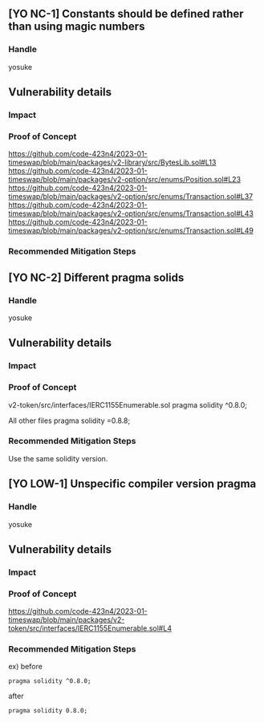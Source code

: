 ## [YO NC-1] Constants should be defined rather than using magic numbers

### Handle
yosuke

## Vulnerability details
### Impact

### Proof of Concept
https://github.com/code-423n4/2023-01-timeswap/blob/main/packages/v2-library/src/BytesLib.sol#L13
https://github.com/code-423n4/2023-01-timeswap/blob/main/packages/v2-option/src/enums/Position.sol#L23
https://github.com/code-423n4/2023-01-timeswap/blob/main/packages/v2-option/src/enums/Transaction.sol#L37
https://github.com/code-423n4/2023-01-timeswap/blob/main/packages/v2-option/src/enums/Transaction.sol#L43
https://github.com/code-423n4/2023-01-timeswap/blob/main/packages/v2-option/src/enums/Transaction.sol#L49



### Recommended Mitigation Steps

## [YO NC-2] Different pragma solids

### Handle
yosuke

## Vulnerability details
### Impact

### Proof of Concept
v2-token/src/interfaces/IERC1155Enumerable.sol
pragma solidity ^0.8.0;

All other files
pragma solidity =0.8.8;

### Recommended Mitigation Steps
Use the same solidity version.



## [YO LOW-1] **Unspecific compiler version pragma**

### Handle
yosuke

## Vulnerability details
### Impact

### Proof of Concept
https://github.com/code-423n4/2023-01-timeswap/blob/main/packages/v2-token/src/interfaces/IERC1155Enumerable.sol#L4

### Recommended Mitigation Steps
ex)
before
```solidity=
pragma solidity ^0.8.0;
```
after
```solidity=
pragma solidity 0.8.0;
```